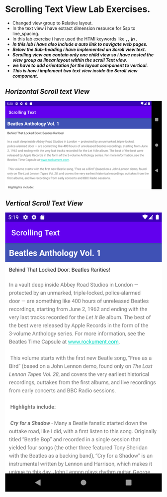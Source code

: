 # Scrolling Text View Lab Exercises.
- Changed view group to Relative layout.
- In the text view i have extract dimension resource for 5sp to line_spacing.
- In this lab exercise i have used the HTMl keywords like <b> , <i>, \n .
- In this lab i have also include a auto link to navigate web pages.
- Below the Sub-heading i have implemented an Scroll view text.
- Scrolling view can contain only one child view so i have nested the view group as linear layout within the scroll Text view.
- we have to add orientation for the layout component to vertical.
- This is how i implement two text view inside the Scroll view component.

## Horizontal Scroll text View
![alt text](LabH.png)
## Vertical Scroll Text View
![alt text](LabV.png)

